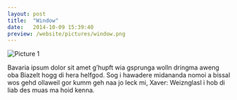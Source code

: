 ```yaml
---
layout: post
title:  "Window"
date:   2014-10-09 15:39:40
preview: /website/pictures/window.png
---
```


![Picture 1](/website/pictures/window.png)

Bavaria ipsum dolor sit amet g’hupft wia gsprunga wolln dringma aweng oba Biazelt hogg di hera helfgod. Sog i hawadere midananda nomoi a bissal wos gehd ollaweil gor kumm geh naa jo leck mi, Xaver: Weiznglasl i hob di liab des muas ma hoid kenna.
